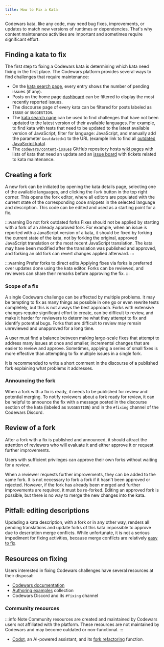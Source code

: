 ```yaml
---
title: How to Fix a Kata
---
```


Codewars kata, like any code, may need bug fixes, improvements, or updates to match new versions of runtimes or dependencies. That's why content maintenance activities are important and sometimes require significant effort.

## Finding a kata to fix

The first step to fixing a Codewars kata is determining which kata need fixing in the first place. The Codewars platform provides several ways to find challenges that require maintenance:

- On the [kata search page](https://www.codewars.com/kata/my-languages), every entry shows the number of pending issues (if any).
- Posts on the home page [dashboard](https://www.codewars.com/dashboard/discourse/issues) can be filtered to display the most recently reported issues.
- The discourse page of every kata can be filtered for posts labeled as `ISSUE` or `SUGGESTION`.
- The [kata search page](https://www.codewars.com/kata/) can be used to find challenges that have not been updated to the latest version of their available languages. For example, to find kata with tests that need to be updated to the latest available version of JavaScript, filter for language: JavaScript, and manually add the parameter `&outdated=1` to the URL (example link to find all [outdated JavaScript kata](https://www.codewars.com/kata/search/javascript?q=&order_by=sort_date%20desc&outdated=1)).
- The [`codewars/content-issues`](https://github.com/codewars/content-issues) GitHub repository hosts [wiki pages](https://github.com/codewars/content-issues/wiki) with lists of kata that need an update and an [issue board](https://github.com/codewars/content-issues/issues) with tickets related to kata maintenance.

## Creating a fork

A new fork can be initiated by opening the kata details page, selecting one of the available languages, and clicking the `Fork` button in the top right corner. This opens the fork editor, where all editors are populated with the current state of the corresponding code snippets in the selected language and description. This code can be edited and used as a starting point for a fix.

:::warning Do not fork outdated forks
Fixes should not be applied by starting with a fork of an already approved fork. For example, when an issue is reported with a JavaScript version of a kata, it should be fixed by forking the current state of the kata, not by forking the original, approved JavaScript translation or the most recent JavaScript translation. The kata may have been modified after the translation was published and approved, and forking an old fork can revert changes applied afterward. 
:::

:::warning Prefer forks to direct edits
Applying fixes via forks is preferred over updates done using the kata editor. Forks can be reviewed, and reviewers can share their remarks before approving the fix.
:::

### Scope of a fix

A single Codewars challenge can be affected by multiple problems. It may be tempting to fix as many things as possible in one go or even rewrite tests completely, but this is not always the best approach. Forks with extensive changes require significant effort to create, can be difficult to review, and make it harder for reviewers to determine what they attempt to fix and identify potential bugs. Forks that are difficult to review may remain unreviewed and unapproved for a long time. 

A user must find a balance between making large-scale fixes that attempt to address many issues at once and smaller, incremental changes that are easier to review and approve. Sometimes, applying a series of small fixes is more effective than attempting to fix multiple issues in a single fork.  

It is recommended to write a short comment in the discourse of a published fork explaining what problems it addresses.

### Announcing the fork

When a fork with a fix is ready, it needs to be published for review and potential merging. To notify reviewers about a fork ready for review, it can be helpful to announce the fix with a message posted in the discourse section of the kata (labeled as `SUGGESTION`) and in the `#fixing` channel of the Codewars Discord. 

## Review of a fork

After a fork with a fix is published and announced, it should attract the attention of reviewers who will evaluate it and either approve it or request further improvements.

Users with sufficient privileges can approve their own forks without waiting for a review.

When a reviewer requests further improvements, they can be added to the same fork. It is not necessary to fork a fork if it hasn't been approved or rejected. However, if the fork has already been merged and further improvements are required, it must be re-forked. Editing an approved fork is possible, but there is no way to merge the new changes into the kata.

## Pitfall: editing descriptions

Updading a kata description, with a fork or in any other way, renders all pending translations and update forks of this kata impossible to approve due to description merge conflicts. While unfortunate, it is not a serious impediment for fixing activities, because merge conflicts are relatively [easy to fix](/curation/translation/#merge-issues). 

## Resources on fixing

Users interested in fixing Codewars challenges have several resources at their disposal:

- [Codewars documentation](https://docs.codewars.com/)
- [Authoring examples](https://www.codewars.com/collections/authoring-examples) collection
- Codewars Discord and its `#fixing` channel

### Community resources

:::info Note
Community resources are created and maintained by Codewars users not affiliated with the platform. These resources are not maintained by Codewars and may become outdated or non-functional.
:::

- [Codot](https://github.com/hobovsky/codot-client/blob/main/README.md#fixing-forks-beta), an AI-powered assistant, and its [fork refactoring](https://github.com/hobovsky/codot-client/blob/main/README.fixing.md#fixing-forks-with-codot-beta) function.
